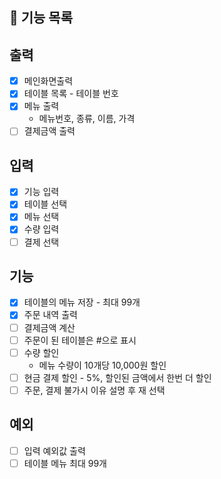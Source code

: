 ## 🚀 기능 목록
## 출력
- [x] 메인화면출력
- [x] 테이블 목록 - 테이블 번호
- [x] 메뉴 출력 
  - 메뉴번호, 종류, 이름, 가격 
- [ ] 결제금액 출력
## 입력
- [x] 기능 입력
- [x] 테이블 선택
- [x] 메뉴 선택
- [x] 수량 입력
- [ ] 결제 선택

## 기능
- [x] 테이블의 메뉴 저장 - 최대 99개
- [x] 주문 내역 출력
- [ ] 결제금액 계산
- [ ] 주문이 된 테이블은 #으로 표시
- [ ] 수량 할인
  - 메뉴 수량이 10개당 10,000원 할인
- [ ] 현금 결제 할인 - 5%, 할인된 금액에서 한번 더 할인
- [ ] 주문, 결제 불가시 이유 설명 후 재 선택

## 예외
- [ ] 입력 예외값 출력
- [ ] 테이블 메뉴 최대 99개